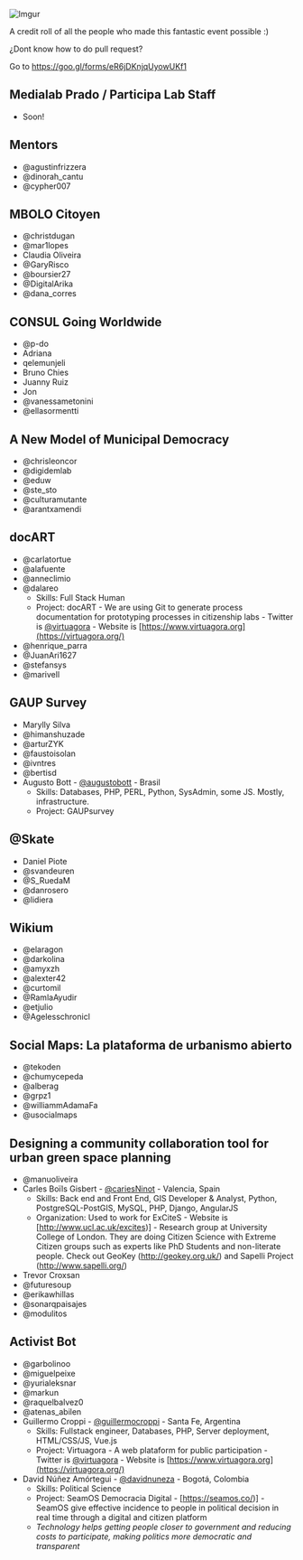 ![Imgur](https://i.imgur.com/sZJAryL.jpg)

A credit roll of all the people who made this fantastic event possible :)

¿Dont know how to do pull request?

Go to https://goo.gl/forms/eR6jDKnjqUyowUKf1

## Medialab Prado / Participa Lab Staff
- Soon!

## Mentors
- @agustinfrizzera
- @dinorah_cantu
- @cypher007

## MBOLO Citoyen
- @christdugan
- @mar1lopes
- Claudia Oliveira
- @GaryRisco
- @boursier27
- @DigitalArika
- @dana_corres


## CONSUL Going Worldwide
- @p-do
- Adriana
- qelemunjeli
- Bruno Chies
- Juanny Ruiz
- Jon
- @vanessametonini
- @ellasormentti


## A New Model of Municipal Democracy
- @chrisleoncor
- @digidemlab
- @eduw
- @ste_sto
- @culturamutante
- @arantxamendi


## docART
- @carlatortue
- @alafuente
- @anneclimio
- @dalareo
  - Skills: Full Stack Human
  - Project: docART - We are using Git to generate process documentation for prototyping processes in citizenship labs - Twitter is [@virtuagora](https://twitter.com/virtuagora) - Website is [https://www.virtuagora.org](https://virtuagora.org/)
- @henrique_parra
- @JuanAri1627
- @stefansys
- @marivell


## GAUP Survey
- Marylly Silva
- @himanshuzade
- @arturZYK
- @faustoisolan
- @ivntres
- @bertisd
- Augusto Bott - [@augustobott](https://twitter.com/augustobott) - Brasil
  - Skills: Databases, PHP,  PERL, Python, SysAdmin, some JS. Mostly, infrastructure.
  - Project: GAUPsurvey


## @Skate
- Daniel Piote
- @svandeuren
- @S_RuedaM
- @danrosero
- @lidiera


## Wikium
- @elaragon
- @darkolina
- @amyxzh
- @alexter42
- @curtomil
- @RamlaAyudir
- @etjulio
- @Agelesschronicl


## Social Maps: La plataforma de urbanismo abierto
- @tekoden
- @chumycepeda
- @alberag
- @grpz1
- @williammAdamaFa
- @usocialmaps


## Designing a community collaboration tool for urban green space planning
- @manuoliveira
- Carles Boïls Gisbert - [@cariesNinot](https://twitter.com/cariesNinot) - Valencia, Spain
  - Skills: Back end and Front End, GIS Developer & Analyst, Python, PostgreSQL-PostGIS, MySQL, PHP, Django, AngularJS	 
  - Organization: Used to work for ExCiteS - Website is [http://www.ucl.ac.uk/excites)] - Research group at University College of London. They are doing Citizen Science with Extreme Citizen groups such as experts  like PhD Students and non-literate people. Check out GeoKey (http://geokey.org.uk/) and Sapelli Project (http://www.sapelli.org/)
- Trevor Croxsan
- @futuresoup
- @erikawhillas
- @sonarqpaisajes
- @modulitos


## Activist Bot
- @garbolinoo
- @miguelpeixe
- @yurialeksnar
- @markun
- @raquelbalvez0
- @atenas_abilen
- Guillermo Croppi - [@guillermocroppi](https://twitter.com/guillermocroppi) - Santa Fe, Argentina
  - Skills: Fullstack engineer, Databases, PHP, Server deployment, HTML/CSS/JS, Vue.js 
  - Project: Virtuagora - A web plataform for public participation - Twitter is [@virtuagora](https://twitter.com/virtuagora) - Website is [https://www.virtuagora.org](https://virtuagora.org/)
- David Núñez Amórtegui - [@davidnuneza](https://twitter.com/davidnuneza) - Bogotá, Colombia
  - Skills: Political Science
  - Project: SeamOS Democracia Digital - [https://seamos.co/)] - SeamOS give effective incidence to people in political decision in real time through a digital and citizen platform 
  - _Technology helps getting people closer to government and reducing costs to participate, making politics more  democratic and transparent_